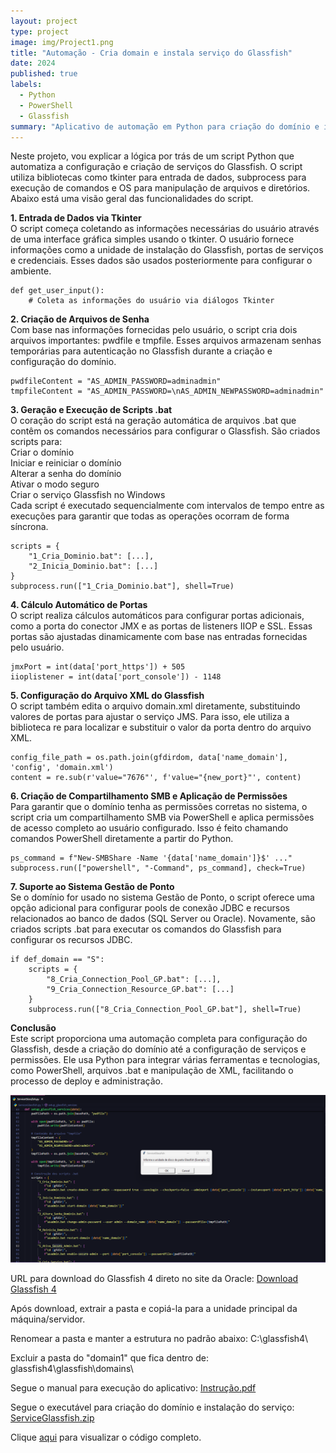 ```yaml
---
layout: project
type: project
image: img/Project1.png
title: "Automação - Cria domain e instala serviço do Glassfish"
date: 2024
published: true
labels:
  - Python
  - PowerShell
  - Glassfish
summary: "Aplicativo de automação em Python para criação do domínio e instalação do serviço do Glassfish"
---
```


Neste projeto, vou explicar a lógica por trás de um script Python que automatiza a configuração e criação de serviços do Glassfish. O script utiliza bibliotecas como tkinter para entrada de dados, subprocess para execução de comandos e OS para manipulação de arquivos e diretórios. Abaixo está uma visão geral das funcionalidades do script.

<b>1. Entrada de Dados via Tkinter</b> <br/>
O script começa coletando as informações necessárias do usuário através de uma interface gráfica simples usando o tkinter. O usuário fornece informações como a unidade de instalação do Glassfish, portas de serviços e credenciais. Esses dados são usados posteriormente para configurar o ambiente. <br/>

```
def get_user_input():
    # Coleta as informações do usuário via diálogos Tkinter
```

<b>2. Criação de Arquivos de Senha</b> <br/>
Com base nas informações fornecidas pelo usuário, o script cria dois arquivos importantes: pwdfile e tmpfile. Esses arquivos armazenam senhas temporárias para autenticação no Glassfish durante a criação e configuração do domínio.

```
pwdfileContent = "AS_ADMIN_PASSWORD=adminadmin"
tmpfileContent = "AS_ADMIN_PASSWORD=\nAS_ADMIN_NEWPASSWORD=adminadmin"
```

<b>3. Geração e Execução de Scripts .bat</b> <br/>
O coração do script está na geração automática de arquivos .bat que contêm os comandos necessários para configurar o Glassfish. São criados scripts para: <br/>
Criar o domínio <br/>
Iniciar e reiniciar o domínio <br/>
Alterar a senha do domínio <br/>
Ativar o modo seguro <br/>
Criar o serviço Glassfish no Windows <br/>
Cada script é executado sequencialmente com intervalos de tempo entre as execuções para garantir que todas as operações ocorram de forma síncrona. <br/>

```
scripts = {
    "1_Cria_Dominio.bat": [...],
    "2_Inicia_Dominio.bat": [...]
}
subprocess.run(["1_Cria_Dominio.bat"], shell=True)
```

<b>4. Cálculo Automático de Portas</b> <br/>
O script realiza cálculos automáticos para configurar portas adicionais, como a porta do conector JMX e as portas de listeners IIOP e SSL. Essas portas são ajustadas dinamicamente com base nas entradas fornecidas pelo usuário.

```
jmxPort = int(data['port_https']) + 505
iioplistener = int(data['port_console']) - 1148
```

<b>5. Configuração do Arquivo XML do Glassfish</b> <br/>
O script também edita o arquivo domain.xml diretamente, substituindo valores de portas para ajustar o serviço JMS. Para isso, ele utiliza a biblioteca re para localizar e substituir o valor da porta dentro do arquivo XML.

```
config_file_path = os.path.join(gfdirdom, data['name_domain'], 'config', 'domain.xml')
content = re.sub(r'value="7676"', f'value="{new_port}"', content)
```

<b>6. Criação de Compartilhamento SMB e Aplicação de Permissões</b> <br/>
Para garantir que o domínio tenha as permissões corretas no sistema, o script cria um compartilhamento SMB via PowerShell e aplica permissões de acesso completo ao usuário configurado. Isso é feito chamando comandos PowerShell diretamente a partir do Python.

```
ps_command = f"New-SMBShare -Name '{data['name_domain']}$' ..."
subprocess.run(["powershell", "-Command", ps_command], check=True)
```

<b>7. Suporte ao Sistema Gestão de Ponto</b> <br/>
Se o domínio for usado no sistema Gestão de Ponto, o script oferece uma opção adicional para configurar pools de conexão JDBC e recursos relacionados ao banco de dados (SQL Server ou Oracle). Novamente, são criados scripts .bat para executar os comandos do Glassfish para configurar os recursos JDBC.

```
if def_domain == "S":
    scripts = {
        "8_Cria_Connection_Pool_GP.bat": [...],
        "9_Cria_Connection_Resource_GP.bat": [...]
    }
    subprocess.run(["8_Cria_Connection_Pool_GP.bat"], shell=True)
```

<b>Conclusão</b> <br/>
Este script proporciona uma automação completa para configuração do Glassfish, desde a criação do domínio até a configuração de serviços e permissões. Ele usa Python para integrar várias ferramentas e tecnologias, como PowerShell, arquivos .bat e manipulação de XML, facilitando o processo de deploy e administração.

<img class="img-fluid" src="../img/ServiceGlassfish.png">

URL para download do Glassfish 4 direto no site da Oracle:
[Download Glassfish 4](http://download.oracle.com/glassfish/4.0/release/glassfish-4.0.zip)

Após download, extrair a pasta e copiá-la para a unidade principal da máquina/servidor.

Renomear a pasta e manter a estrutura no padrão abaixo:
C:\glassfish4\

Excluir a pasta do "domain1" que fica dentro de:
glassfish4\glassfish\domains\

Segue o manual para execução do aplicativo:
[Instrução.pdf](https://github.com/user-attachments/files/16870176/Script.para.criacao.do.dominio.e.instalacao.do.servico.do.Glassfish.pdf)

Segue o executável para criação do domínio e instalação do serviço:
[ServiceGlassfish.zip](https://github.com/user-attachments/files/16861661/ServiceGlassfish.zip)

Clique [aqui](https://github.com/igordriguess/GlassfishServicePython/blob/main/GlassfishService.py) para visualizar o código completo.
